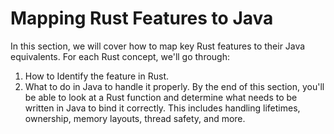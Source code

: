 # Mapping Rust Features to Java

In this section, we will cover how to map key Rust features to their Java equivalents. For each Rust concept, we'll go through:
1. How to Identify the feature in Rust.
2. What to do in Java to handle it properly.
By the end of this section, you'll be able to look at a Rust function and determine what needs to be written in Java to bind it correctly. This includes handling lifetimes, ownership, memory layouts, thread safety, and more.
